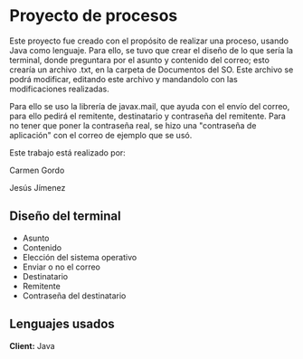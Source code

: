 
# Proyecto de procesos

Este proyecto fue creado con el propósito de realizar una proceso,  usando Java como lenguaje. Para ello, se tuvo que crear el diseño de lo que sería la terminal, donde preguntara por el asunto y contenido del correo; esto crearía un archivo .txt, en la carpeta de Documentos del SO. Este archivo se podrá modificar, editando este archivo y mandandolo con las modificaciones realizadas.

Para ello se uso la librería de javax.mail, que ayuda con el envío del correo, para ello pedirá el remitente, destinatario y contraseña del remitente. Para no tener que poner la contraseña real, se hizo una "contraseña de aplicación" con el correo de ejemplo que se usó.

Este trabajo está realizado por:

Carmen Gordo

Jesús Jímenez



## Diseño del terminal

- Asunto
- Contenido
- Elección del sistema operativo
- Enviar o no el correo
- Destinatario
- Remitente
- Contraseña del destinatario
## Lenguajes usados

**Client:** Java


